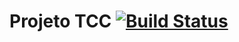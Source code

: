 # Projeto TCC [![Build Status](https://travis-ci.org/didijudo/landmark.svg?branch=master)](https://travis-ci.org/didijudo/landmark)
